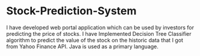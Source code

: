 # Stock-Prediction-System
I have developed web portal application which can be used by investors for predicting the price of stocks. I have Implemented Decision Tree Classifier algorithm to predict the value of the stock on the historic data that I got from Yahoo Finance API. Java is used as a primary language.  
